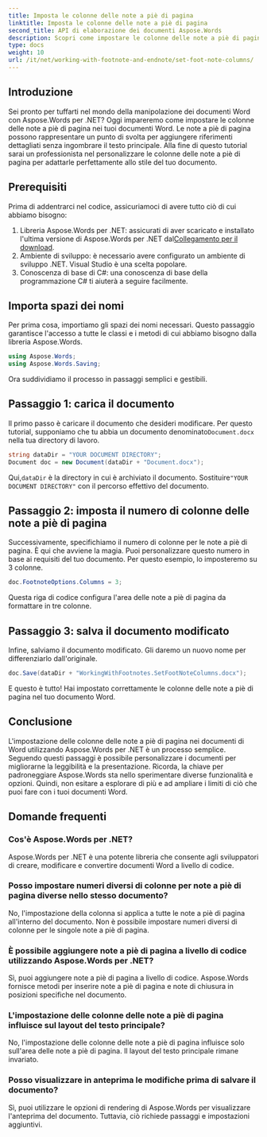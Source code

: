 ```yaml
---
title: Imposta le colonne delle note a piè di pagina
linktitle: Imposta le colonne delle note a piè di pagina
second_title: API di elaborazione dei documenti Aspose.Words
description: Scopri come impostare le colonne delle note a piè di pagina nei documenti di Word utilizzando Aspose.Words per .NET. Personalizza facilmente il layout della tua nota a piè di pagina con la nostra guida passo passo.
type: docs
weight: 10
url: /it/net/working-with-footnote-and-endnote/set-foot-note-columns/
---
```

## Introduzione

Sei pronto per tuffarti nel mondo della manipolazione dei documenti Word con Aspose.Words per .NET? Oggi impareremo come impostare le colonne delle note a piè di pagina nei tuoi documenti Word. Le note a piè di pagina possono rappresentare un punto di svolta per aggiungere riferimenti dettagliati senza ingombrare il testo principale. Alla fine di questo tutorial sarai un professionista nel personalizzare le colonne delle note a piè di pagina per adattarle perfettamente allo stile del tuo documento.

## Prerequisiti

Prima di addentrarci nel codice, assicuriamoci di avere tutto ciò di cui abbiamo bisogno:

1.  Libreria Aspose.Words per .NET: assicurati di aver scaricato e installato l'ultima versione di Aspose.Words per .NET dal[Collegamento per il download](https://releases.aspose.com/words/net/).
2. Ambiente di sviluppo: è necessario avere configurato un ambiente di sviluppo .NET. Visual Studio è una scelta popolare.
3. Conoscenza di base di C#: una conoscenza di base della programmazione C# ti aiuterà a seguire facilmente.

## Importa spazi dei nomi

Per prima cosa, importiamo gli spazi dei nomi necessari. Questo passaggio garantisce l'accesso a tutte le classi e i metodi di cui abbiamo bisogno dalla libreria Aspose.Words.

```csharp
using Aspose.Words;
using Aspose.Words.Saving;
```

Ora suddividiamo il processo in passaggi semplici e gestibili.

## Passaggio 1: carica il documento

Il primo passo è caricare il documento che desideri modificare. Per questo tutorial, supponiamo che tu abbia un documento denominato`Document.docx` nella tua directory di lavoro.

```csharp
string dataDir = "YOUR DOCUMENT DIRECTORY"; 
Document doc = new Document(dataDir + "Document.docx");
```

 Qui,`dataDir` è la directory in cui è archiviato il documento. Sostituire`"YOUR DOCUMENT DIRECTORY"` con il percorso effettivo del documento.

## Passaggio 2: imposta il numero di colonne delle note a piè di pagina

Successivamente, specifichiamo il numero di colonne per le note a piè di pagina. È qui che avviene la magia. Puoi personalizzare questo numero in base ai requisiti del tuo documento. Per questo esempio, lo imposteremo su 3 colonne.

```csharp
doc.FootnoteOptions.Columns = 3;
```

Questa riga di codice configura l'area delle note a piè di pagina da formattare in tre colonne.

## Passaggio 3: salva il documento modificato

Infine, salviamo il documento modificato. Gli daremo un nuovo nome per differenziarlo dall'originale.

```csharp
doc.Save(dataDir + "WorkingWithFootnotes.SetFootNoteColumns.docx");
```

E questo è tutto! Hai impostato correttamente le colonne delle note a piè di pagina nel tuo documento Word.

## Conclusione

L'impostazione delle colonne delle note a piè di pagina nei documenti di Word utilizzando Aspose.Words per .NET è un processo semplice. Seguendo questi passaggi è possibile personalizzare i documenti per migliorarne la leggibilità e la presentazione. Ricorda, la chiave per padroneggiare Aspose.Words sta nello sperimentare diverse funzionalità e opzioni. Quindi, non esitare a esplorare di più e ad ampliare i limiti di ciò che puoi fare con i tuoi documenti Word.

## Domande frequenti

### Cos'è Aspose.Words per .NET?  
Aspose.Words per .NET è una potente libreria che consente agli sviluppatori di creare, modificare e convertire documenti Word a livello di codice.

### Posso impostare numeri diversi di colonne per note a piè di pagina diverse nello stesso documento?  
No, l'impostazione della colonna si applica a tutte le note a piè di pagina all'interno del documento. Non è possibile impostare numeri diversi di colonne per le singole note a piè di pagina.

### È possibile aggiungere note a piè di pagina a livello di codice utilizzando Aspose.Words per .NET?  
Sì, puoi aggiungere note a piè di pagina a livello di codice. Aspose.Words fornisce metodi per inserire note a piè di pagina e note di chiusura in posizioni specifiche nel documento.

### L'impostazione delle colonne delle note a piè di pagina influisce sul layout del testo principale?  
No, l'impostazione delle colonne delle note a piè di pagina influisce solo sull'area delle note a piè di pagina. Il layout del testo principale rimane invariato.

### Posso visualizzare in anteprima le modifiche prima di salvare il documento?  
Sì, puoi utilizzare le opzioni di rendering di Aspose.Words per visualizzare l'anteprima del documento. Tuttavia, ciò richiede passaggi e impostazioni aggiuntivi.